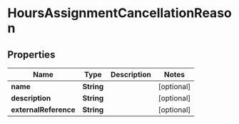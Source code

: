

# HoursAssignmentCancellationReason

## Properties

Name | Type | Description | Notes
------------ | ------------- | ------------- | -------------
**name** | **String** |  |  [optional]
**description** | **String** |  |  [optional]
**externalReference** | **String** |  |  [optional]



